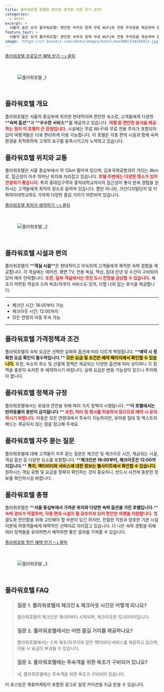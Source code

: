 ```yaml
---
title: 플라워호텔 특별한 편안함 솔직한 이용 후기 공개!
categories:
  - Hotel
excerpt: >
  서울의 숨은 보석 플라워호텔! 편안한 숙박과 함께 무료 WiFi와 전용 주차장을 제공하며 접근성 좋은 위치로 여러분을 기다립니다. 지금 예약하고 특별한 할인 혜택을 놓치지 마세요!
feature_text: >
  서울의 숨은 보석 플라워호텔! 편안한 숙박과 함께 무료 WiFi와 전용 주차장을 제공하며 접근성 좋은 위치로 여러분을 기다립니다. 지금 예약하고 특별한 할인 혜택을 놓치지 마세요!
image: 'https://cf.bstatic.com/xdata/images/hotel/max500/534356913.jpg?k=34ab647f96707079cbe111971a1240d66534b08737d343e2dab3027c4195ebec&o=&hp=1'
---
```


<p><a class="modoo-button" href="https://tinyurl.com/24f5fm7x" rel="nofollow noopener">플라워호텔  프로모션 혜택 받기 👈 클릭</a></p><br/>
<figure class="image"><img alt="플라워호텔 _1" src="https://cf.bstatic.com/xdata/images/hotel/max1024x768/534356873.jpg?k=19850b2c7de16092d01e114210fdd234e47eb38ed29b74844c4474475d2a8985&amp;o=&amp;hp=1"/></figure><br/>

<h2 id="플라워호텔_개요">플라워호텔 개요</h2>
<p>플라워호텔은 서울의 중심부에 위치한 현대적이며 편안한 숙소로, 고객들에게 다양한 **<b>숙박 옵션</b>**과 **<b>우수한 서비스</b>**를 제공하고 있습니다. <b><span style="color: #ee2323;">여행 중 편안한 휴식을 제공하는 점이 이 호텔의 큰 장점입니다.</span></b> 시설에는 무료 Wi-Fi와 무료 전용 주차가 포함되어 있어 여행객들은 더욱 편리하게 이용 가능합니다. 이 호텔은 각종 편의 시설과 함께 숙박 환경을 최적화하여 고객의 요구를 충족시키고자 노력하고 있습니다.</p>
<h2 id="플라워호텔_위치와_교통">플라워호텔 위치와 교통</h2>
<p>플라워호텔은 서울 중심부에서 약 12km 떨어져 있으며, 김포국제공항과의 거리는 4km로, 접근성이 아주 뛰어난 위치에 자리잡고 있습니다. <b><span style="color: #ee2323;">호텔 주변에는 다양한 명소가 있어 관광하기 좋습니다.</span></b> 특히 홍대입구역과 홍익대학교까지의 접근성이 좋아 문화 경험을 원하시는 고객들에게 최적의 장소로 알려져 있습니다. 뿐만 아니라, 가산디지털단지 및 이화여자대학교와도 가까워 다양한 즐길 거리가 마련되어 있습니다.</p>
<p><a class="modoo-button" href="https://tinyurl.com/24f5fm7x" rel="nofollow noopener">플라워호텔  최저가 예약하기 👈 클릭</a></p><br/>
<figure class="image"><img alt="플라워호텔 _2" src="https://cf.bstatic.com/xdata/images/hotel/max500/534356913.jpg?k=34ab647f96707079cbe111971a1240d66534b08737d343e2dab3027c4195ebec&amp;o=&amp;hp=1"/></figure><br/>
<h2 id="플라워호텔_시설과_편의">플라워호텔 시설과 편의</h2>
<p>플라워호텔의 **<b>객실 시설</b>**은 현대적이고 아늑하여 고객들에게 쾌적한 숙박 경험을 제공합니다. 각 객실에는 에어컨, 평면 TV, 전용 욕실, 책상, 침대 린넨 및 수건이 구비되어 있어 매우 안락합니다. <b><span style="color: #ee2323;">또한, 일부 객실에서는 멋진 도시 전망을 감상할 수 있습니다.</span></b> 욕조가 마련된 객실과 스파 욕조/자쿠지 서비스도 있어, 더할 나위 없는 휴식을 제공합니다.</p>
<hr/>
<ul>
<li>체크인 시간: 18:00부터 가능</li>
<li>체크아웃 시간: 12:00까지</li>
<li>모든 연령의 아동 투숙 가능</li>
</ul>
<hr/>
<h2 id="플라워호텔_가격정책과_조건">플라워호텔 가격정책과 조건</h2>
<p>플라워호텔의 숙박 요금은 선택한 날짜와 옵션에 따라 다르게 책정됩니다. **<b>예약 시 정확한 요금 확인이 필수적입니다.</b>** <b><span style="background-color: #ffe066;">모든 요금 및 조건은 예약 페이지에서 확인할 수 있습니다.</span></b> 또한, 숙소의 취소 및 선결제 정책은 제공되는 다양한 옵션에 따라 상이하니 각 정책을 충분히 숙지한 후 예약하시기 바랍니다. 실제 요금은 변동 가능성이 있으니 주의해야 합니다.</p>
<h2 id="플라워호텔_정책과_규정">플라워호텔 정책과 규정</h2>
<p>플라워호텔에서는 위생과 안전을 위해 여러 가지 정책이 시행됩니다. **<b>이 호텔에서는 반려동물의 동반이 금지됩니다.</b>** <b><span style="color: #ee2323;">또한, 파티 및 행사를 허용하지 않으므로 예약 시 유의하시기 바랍니다.</span></b> 아동은 모든 연령대에서 투숙이 가능하지만, 유아용 침대 및 엑스트라 베드는 제공되지 않는 점을 참고해 주세요.</p>
<h2 id="플라워호텔_자주_묻는_질문">플라워호텔 자주 묻는 질문</h2>
<p>플라워호텔에 대해 고객들이 자주 묻는 질문은 체크인 및 체크아웃 시간, 제공되는 시설, 객실 옵션 등 다양한 요소를 포함합니다. **<b>체크인은 18:00부터, 체크아웃은 12:00까지입니다.</b>** <b><span style="background-color: #ffe066;">특히, 액티비티와 서비스에 대한 정보는 웹사이트에서 확인할 수 있습니다.</span></b> 원하시는 객실 유형 및 요금을 정확히 확인하는 것이 중요하니, 반드시 사전에 충분한 정보를 확인하시길 바랍니다.</p>
<h2 id="플라워호텔_총평">플라워호텔 총평</h2>
<p>플라워호텔은 **<b>서울 중심부에서 가까운 위치와 다양한 숙박 옵션을 가진 호텔입니다.</b>** <b><span style="color: #ee2323;">숙박 경비가 적절하며, 각종 편의 시설이 잘 갖추어져 있어 편안한 여행을 지원합니다.</span></b> 청결도와 편안함을 위해 고민해야 할 부분이 있긴 하지만, 친절한 직원과 양호한 기본 시설 덕분에 여행객들에게 매력적인 선택지로 자리잡고 있습니다. 더 나은 숙박 경험을 위해 여러 정책들을 유의하면서 예약하면 좋은 결과를 가져올 수 있습니다.</p>

<p><a class="modoo-button" href="https://tinyurl.com/24f5fm7x" rel="nofollow noopener">플라워호텔  할인 혜택 받기 👈 클릭</a></p><br>

<figure class="image"><img src="https://cf.bstatic.com/xdata/images/hotel/max500/534356907.jpg?k=0d0bd209bdf4caca944a2c2fbd0a2ee08c579a52f7443bce3e39a3b995b9f23f&o=&hp=1" alt="플라워호텔 _3"></figure><br>
<h2 id="플라워호텔 _FAQ">플라워호텔  FAQ</h2>
<div itemscope="" itemtype="https://schema.org/FAQPage"> 
<blockquote> 
<div itemscope="" itemprop="mainEntity" itemtype="https://schema.org/Question"> 
<h3 id="질문_1" itemprop="name">질문 1. 플라워호텔의 체크인 & 체크아웃 시간은 어떻게 되나요?</h3> 
<div itemscope="" itemprop="acceptedAnswer" itemtype="https://schema.org/Answer"> 
<span itemprop="text"> <p>플라워호텔의 체크인은 18:00부터 시작되며, 체크아웃은 12:00까지입니다.</p> </span> 
</div> 
</div> 

<div itemscope="" itemprop="mainEntity" itemtype="https://schema.org/Question"> 
<h3 id="질문_2" itemprop="name">질문 2. 플라워호텔에서는 어떤 즐길 거리를 제공하나요?</h3> 
<div itemscope="" itemprop="acceptedAnswer" itemtype="https://schema.org/Answer"> 
<span itemprop="text"> <p>플라워호텔에서는 스파 욕조/자쿠지와 같은 액티비티/서비스를 제공하고 있으며, 이용 시 요금이 부과될 수 있습니다.</p> </span> 
</div> 
</div> 

<div itemscope="" itemprop="mainEntity" itemtype="https://schema.org/Question"> 
<h3 id="질문_3" itemprop="name">질문 3. 플라워호텔에는 투숙객을 위한 욕조가 구비되어 있나요?</h3> 
<div itemscope="" itemprop="acceptedAnswer" itemtype="https://schema.org/Answer"> 
<span itemprop="text"> <p>네, 플라워호텔에는 투숙객을 위한 욕조가 구비되어 있습니다.</p> </span> 
</div> 
</div> 

</blockquote> 
</div><p>이 포스팅은 제휴마케팅이 포함된 광고로 일정 커미션을 지급 받을 수 있습니다.</p>

